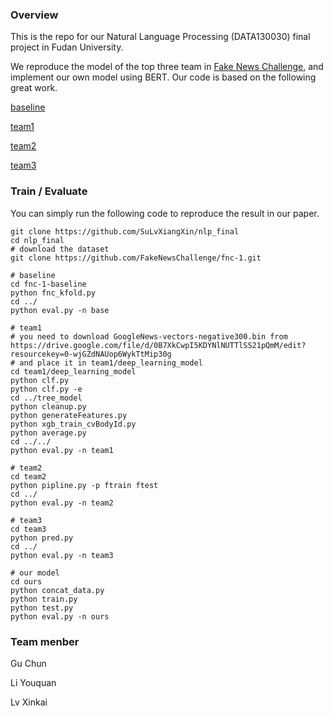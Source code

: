 ### Overview
This is the repo for our Natural Language Processing (DATA130030) final project in Fudan University. 

We reproduce the model of the top three team in [Fake News Challenge](http://www.fakenewschallenge.org/), and implement our own model using BERT. Our code is based on the following great work.

[baseline](https://github.com/FakeNewsChallenge/fnc-1-baseline)

[team1](https://github.com/Cisco-Talos/fnc-1)

[team2](https://github.com/hanselowski/athene_system)

[team3](https://github.com/uclmr/fakenewschallenge)

### Train / Evaluate
You can simply run the following code to reproduce the result in our paper.
```shell
git clone https://github.com/SuLvXiangXin/nlp_final
cd nlp_final
# download the dataset
git clone https://github.com/FakeNewsChallenge/fnc-1.git

# baseline
cd fnc-1-baseline
python fnc_kfold.py
cd ../
python eval.py -n base

# team1
# you need to download GoogleNews-vectors-negative300.bin from https://drive.google.com/file/d/0B7XkCwpI5KDYNlNUTTlSS21pQmM/edit?resourcekey=0-wjGZdNAUop6WykTtMip30g
# and place it in team1/deep_learning_model
cd team1/deep_learning_model
python clf.py
python clf.py -e
cd ../tree_model
python cleanup.py
python generateFeatures.py
python xgb_train_cvBodyId.py
python average.py
cd ../../
python eval.py -n team1

# team2
cd team2
python pipline.py -p ftrain ftest
cd ../
python eval.py -n team2

# team3
cd team3
python pred.py
cd ../
python eval.py -n team3

# our model
cd ours
python concat_data.py
python train.py
python test.py
python eval.py -n ours
```

### Team menber
Gu Chun

Li Youquan

Lv Xinkai